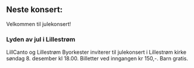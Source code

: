 ## Neste konsert:
Velkommen til julekonsert!
### Lyden av jul i Lillestrøm
LillCanto og Lillestrøm Byorkester inviterer til julekonsert i Lillestrøm kirke søndag 8. desember kl 18.00. 
Billetter ved inngangen kr 150,-. Barn gratis.
